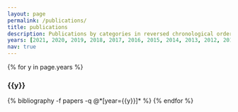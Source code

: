 ```yaml
---
layout: page
permalink: /publications/
title: publications
description: Publications by categories in reversed chronological order. An up-to-date list is available on <a href="https://scholar.google.com/citations?user=j40T6joAAAAJ&hl=en">Google Scholar</a>.
years: [2021, 2020, 2019, 2018, 2017, 2016, 2015, 2014, 2013, 2012, 2011, 2010]
nav: true
---
```


<div class="publications">

{% for y in page.years %}
  <h3 class="year">{{y}}</h3>
  {% bibliography -f papers -q @*[year={{y}}]* %}
{% endfor %}

</div>

